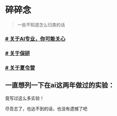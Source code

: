 # 碎碎念

> 一些不知道怎么归类的话

### [# 关于AI专业，你可能关心](https://github.com/Robin-WZQ/BIT-AI-Review/blob/main/%E4%B8%AA%E4%BA%BA%E6%84%9F%E6%83%B3/%E4%BA%BA%E5%B7%A5%E6%99%BA%E8%83%BD%E4%B8%93%E4%B8%9AQA.md)

### [# 关于保研](https://github.com/Robin-WZQ/BIT-AI-Review/blob/main/%E4%B8%AA%E4%BA%BA%E6%84%9F%E6%83%B3/%E4%BA%BA%E5%B7%A5%E6%99%BA%E8%83%BD%E4%B8%93%E4%B8%9AQA.md)

### [# 关于夏令营](https://github.com/Robin-WZQ/BIT-AI-Review/blob/main/%E4%B8%AA%E4%BA%BA%E6%84%9F%E6%83%B3/%E4%BA%BA%E5%B7%A5%E6%99%BA%E8%83%BD%E4%B8%93%E4%B8%9AQA.md)


## 一直想列一下在ai这两年做过的实验：

竟写过这么多实验！


尽吾志了，也达不到的话，也没有遗憾了吧

